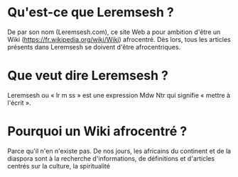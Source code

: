 <!-- TITLE: Leremsesh -->
<!-- SUBTITLE: Présentation de Leremsesh -->

# Qu'est-ce que Leremsesh ?
De par son nom (Leremsesh.com), ce site Web a pour ambition d'être un Wiki (https://fr.wikipedia.org/wiki/Wiki) afrocentré. Dès lors, tous les articles présents dans Leremsesh se doivent d'être afrocentriques.
# Que veut dire Leremsesh ?
Leremsesh ou « lr m ss » est une expression Mdw Ntr qui signifie « mettre à l'écrit ».
# Pourquoi un Wiki afrocentré ?
Parce qu'il n'en n'existe pas.
De nos jours, les africains du continent et de la diaspora sont à la recherche d'informations, de définitions et d'articles centrés sur la culture, la spiritualité